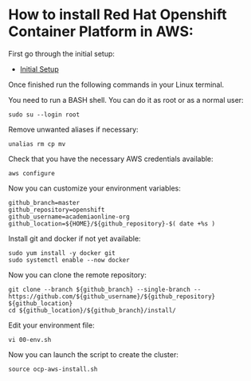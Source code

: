 # How to install Red Hat Openshift Container Platform in AWS:

First go through the initial setup:
- [Initial Setup](install/initial.md)

Once finished run the following commands in your Linux terminal.

You need to run a BASH shell. You can do it as root or as a normal user:
```
sudo su --login root

```
Remove unwanted aliases if necessary:
```
unalias rm cp mv

```
Check that you have the necessary AWS credentials available:
```
aws configure

```
Now you can customize your environment variables:
```
github_branch=master
github_repository=openshift
github_username=academiaonline-org
github_location=${HOME}/${github_repository}-$( date +%s )

```
Install git and docker if not yet available:
```
sudo yum install -y docker git
sudo systemctl enable --now docker

```
Now you can clone the remote repository:
```
git clone --branch ${github_branch} --single-branch -- https://github.com/${github_username}/${github_repository} ${github_location}
cd ${github_location}/${github_branch}/install/

```
Edit your environment file:
```
vi 00-env.sh

```
Now you can launch the script to create the cluster:
```
source ocp-aws-install.sh

```
